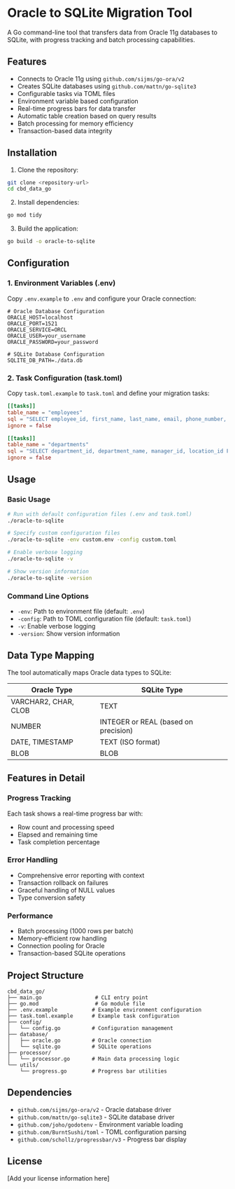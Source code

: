 # Oracle to SQLite Migration Tool

A Go command-line tool that transfers data from Oracle 11g databases to SQLite, with progress tracking and batch processing capabilities.

## Features

- Connects to Oracle 11g using `github.com/sijms/go-ora/v2`
- Creates SQLite databases using `github.com/mattn/go-sqlite3`
- Configurable tasks via TOML files
- Environment variable based configuration
- Real-time progress bars for data transfer
- Automatic table creation based on query results
- Batch processing for memory efficiency
- Transaction-based data integrity

## Installation

1. Clone the repository:
```bash
git clone <repository-url>
cd cbd_data_go
```

2. Install dependencies:
```bash
go mod tidy
```

3. Build the application:
```bash
go build -o oracle-to-sqlite
```

## Configuration

### 1. Environment Variables (.env)

Copy `.env.example` to `.env` and configure your Oracle connection:

```env
# Oracle Database Configuration
ORACLE_HOST=localhost
ORACLE_PORT=1521
ORACLE_SERVICE=ORCL
ORACLE_USER=your_username
ORACLE_PASSWORD=your_password

# SQLite Database Configuration
SQLITE_DB_PATH=./data.db
```

### 2. Task Configuration (task.toml)

Copy `task.toml.example` to `task.toml` and define your migration tasks:

```toml
[[tasks]]
table_name = "employees"
sql = "SELECT employee_id, first_name, last_name, email, phone_number, hire_date, job_id, salary, department_id FROM employees WHERE department_id = 10"
ignore = false

[[tasks]]
table_name = "departments"
sql = "SELECT department_id, department_name, manager_id, location_id FROM departments"
ignore = false
```

## Usage

### Basic Usage

```bash
# Run with default configuration files (.env and task.toml)
./oracle-to-sqlite

# Specify custom configuration files
./oracle-to-sqlite -env custom.env -config custom.toml

# Enable verbose logging
./oracle-to-sqlite -v

# Show version information
./oracle-to-sqlite -version
```

### Command Line Options

- `-env`: Path to environment file (default: `.env`)
- `-config`: Path to TOML configuration file (default: `task.toml`)
- `-v`: Enable verbose logging
- `-version`: Show version information

## Data Type Mapping

The tool automatically maps Oracle data types to SQLite:

| Oracle Type | SQLite Type |
|-------------|-------------|
| VARCHAR2, CHAR, CLOB | TEXT |
| NUMBER | INTEGER or REAL (based on precision) |
| DATE, TIMESTAMP | TEXT (ISO format) |
| BLOB | BLOB |

## Features in Detail

### Progress Tracking

Each task shows a real-time progress bar with:
- Row count and processing speed
- Elapsed and remaining time
- Task completion percentage

### Error Handling

- Comprehensive error reporting with context
- Transaction rollback on failures
- Graceful handling of NULL values
- Type conversion safety

### Performance

- Batch processing (1000 rows per batch)
- Memory-efficient row handling
- Connection pooling for Oracle
- Transaction-based SQLite operations

## Project Structure

```
cbd_data_go/
├── main.go                 # CLI entry point
├── go.mod                  # Go module file
├── .env.example           # Example environment configuration
├── task.toml.example      # Example task configuration
├── config/
│   └── config.go          # Configuration management
├── database/
│   ├── oracle.go          # Oracle connection
│   └── sqlite.go          # SQLite operations
├── processor/
│   └── processor.go       # Main data processing logic
└── utils/
    └── progress.go        # Progress bar utilities
```

## Dependencies

- `github.com/sijms/go-ora/v2` - Oracle database driver
- `github.com/mattn/go-sqlite3` - SQLite database driver
- `github.com/joho/godotenv` - Environment variable loading
- `github.com/BurntSushi/toml` - TOML configuration parsing
- `github.com/schollz/progressbar/v3` - Progress bar display

## License

[Add your license information here]